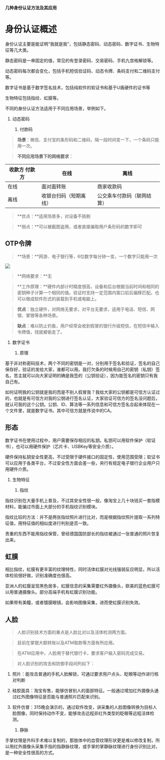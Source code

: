 **几种身份认证方法及其应用**

身份认证概述
============

身份认证主要是能证明“我就是我”，包括静态密码、动态密码、数字证书、生物特征等几大类。

静态密码是一串固定的值，常见的有登录密码、交易密码、手机九宫格解锁等。

动态密码每次都会变化，包括手机短信验证码、动态令牌、条码支付和二维码支付等。

数字证书是基于数字签名技术，包括纯软件的软证书和基于U盾硬件的证书等

生物特征包括指纹、虹膜等。

不同的身份认证方法适用于不同应用场景，举例如下。

1.  动态密码

    1.  付款码

>   **场景**：微信、支付宝的条形码和二维码，隔一段时间变一下，一个条码只能用一次。

>   **不同应用场景下的网络要求**：

| 收款方 付款方 | 在线                   | 离线                       |
|---------------|------------------------|----------------------------|
| 在线          | 面对面转账             | 商家收款码                 |
| 离线          | 收银台扫码（短期离线） | 公交乘车付款码（联网结算） |

>   **优点：**适用场景多，对设备不挑剔

>   **弱点：**可以被截图盗用，或者直接骗取用户条形码的数字即可

OTP令牌
-------

>   **场景：**网游、电子银行等，6位数字每分钟一变，一个数字只能用一次

![](media/7121b762842378ac6b1c4d678b714f34.jpg)

>   **网络要求：**无

>   **工作原理：**硬件内部计时精度很高，设备和后台根据当前时间和相同的密钥种子计算一个相同的值。验证时支持一定范围内窗口前后偏移匹配。也可以做成软件形式的装载到手机或电脑上。

>   **优点**：独立硬件，对网络无要求，对平台无要求，适用于电话、短信、网银、掌银等各种场景。

>   **缺点**：难以防止钓鱼，用户经常会收到假冒的银行升级短信，在短信中输入令牌值，钱就被偷走了。

1.  数字证书

    1.  原理

基于非对称密码技术，两个不同的密钥是一对，分别用于签名和验证，签名的自己保存好，验证的发给大家，谁都可以用。我打欠条的时候用自己的密钥（私钥）签名，苦主就可以向大家证明的确是我签的（公钥验证），因为能签名的密钥只有我自己有。

如何证明我的公钥就是我的而是不别人假冒我？我给大家的公钥都是可信方认证过的，也就是有可信方对我的公钥进行签名认证，大家验证可信方的签名没问题后，就认可我的这个公钥。公钥、ID、算法等一系列信息和可信方签名合起来体现在一个文件里，就是数字证书。其中可信方就是传说中的CA。

形态
----

数字证书在使用过程中，用户需要保存相应的私钥。私钥可以用软件保护（软证书），也可以用硬件保护（芯片卡、USBKey等安全介质）。

硬件保持私钥安全性更高，不过受限于硬件接口的固定性，使用范围受限；软证书可以应用于各类平台，不过安全性方面会差一些，央行有规定电子银行企业用户只用硬件介质。

1.  生物特征

    1.  指纹

指纹识别在大量手机上普及，不过其安全性很一般，像淘宝上几十块钱买一套指模材料，能骗过市面上大部分的手机指纹识别模块。

指纹比较的方法：并不是两张指纹照片进行比对，而是根据指纹照片提取一系列特征值，用特征值的相似度进行判别是否一致。

贵重的东西不能用指纹保管，曾经德国国防部长的指纹被通过一张普通的照片恢复出来。

虹膜
----

相比指纹，虹膜有更丰富的纹理特性，同时活体虹膜对光线强弱反应明显，所以活体检验很好做，识别准确度也很高。

亚洲人的虹膜呈现黑色居多，虹膜信息的采集需要红外摄像头，欧美的蓝色虹膜可以用普通摄像头。部分高端手机有虹膜识别功能。

如果带有美瞳，或者镀膜眼镜，会影响图像采集，进而使虹膜识别失效。

人脸
----

>   人脸识别技术方面的重点是人脸比对以及活体检测两方面。

>   目前在掌银大额转账以及ATM取款等方面有所应用。

>   在ATM应用中，人脸用于替代银行卡，要求客户输入密码完成交易。

>   对人脸识别的攻击和防御手段间列如下：

1.  照片：能攻击普通的手机人脸解锁，可通过要求用户点头、眨眼等动作进行核对判断

2.  硅胶面具：淘宝有售，能够仿冒别人的面部特征。一般通过增加红外摄像头通过红外图像特征是否能与普通照片匹配来识别。

3.  软件仿冒：315晚会演示的，通过软件改变，讲采集的人脸图像转换为目标人脸图像，同时保持动作不变，能够攻击远程非红外类型的眨眼等远程活体检测。

    1.  静脉

手掌纹理是外科手术难以复制的，那肢体中的血管纹理形状更是难以修改复制，所以用红外摄像头采集手指的指静脉纹理，或手掌的掌静脉纹理进行身份识别比对，是一种安全性很高的方式。
